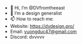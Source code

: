 - 👋 Hi, I’m @DVfromtheeast
- 🌱 I’m a design generalist
- 📫 How to reach me: 
- Website: https://dvdesign.pro/
- Email: vuongduc47@gmail.com
- Discord: dvvvvv

<!---
DVfromtheeast/DVfromtheeast is a ✨ special ✨ repository because its `README.md` (this file) appears on your GitHub profile.
You can click the Preview link to take a look at your changes.
--->
